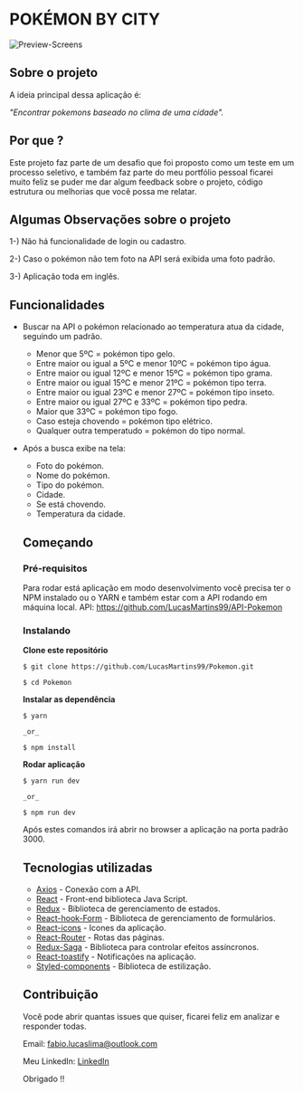 # POKÉMON BY CITY
![Preview-Screens](https://github.com/LucasMartins99/Pokemon/blob/master/Screen.png)

## Sobre o projeto

A ideia principal dessa aplicação é:

_"Encontrar pokemons baseado no clima de uma cidade"._

## Por que ?

Este projeto faz parte de um desafio que foi proposto como um teste em um processo seletivo, e também faz parte do meu portfólio pessoal ficarei muito feliz se puder me dar algum feedback sobre o projeto, código estrutura ou melhorias que você possa me relatar.

## Algumas Observações sobre o projeto

1-) Não há funcionalidade de login ou cadastro.

2-) Caso o pokémon não tem foto na API será exibida uma foto padrão.

3-) Aplicação toda em inglês.

## Funcionalidades

- Buscar na API o pokémon relacionado ao temperatura atua da cidade, seguindo um padrão.
  - Menor que 5ºC = pokémon tipo gelo.
  - Entre maior ou igual a 5ºC e menor 10ºC = pokémon tipo água.
  - Entre maior ou igual 12ºC e menor 15ºC = pokémon tipo grama.
  - Entre maior ou igual 15ºC e menor 21ºC = pokémon tipo terra.
  - Entre maior ou igual 23ºC e menor 27ºC = pokémon tipo inseto.
  - Entre maior ou igual 27ºC e 33ºC = pokémon tipo pedra.
  - Maior que 33ºC = pokémon tipo fogo.
  - Caso esteja chovendo = pokémon tipo elétrico.
  - Qualquer outra temperatudo = pokémon do tipo normal.

- Após a busca exibe na tela:
  - Foto do pokémon.
  - Nome do pokémon.
  - Tipo do pokémon.
  - Cidade.
  - Se está chovendo.
  - Temperatura da cidade.

  ## Começando

  ### Pré-requisitos

  Para rodar está aplicação em modo desenvolvimento você precisa ter o NPM instalado ou o YARN e também estar com a API rodando em máquina local. API: https://github.com/LucasMartins99/API-Pokemon

  ### Instalando

  **Clone este repositório**

  ```
  $ git clone https://github.com/LucasMartins99/Pokemon.git

  $ cd Pokemon

  ```

  **Instalar as dependência**

  ```
  $ yarn
  ```
      _or_

  ```
  $ npm install
  ```

  **Rodar aplicação**

  ```
  $ yarn run dev
  ```
      _or_

  ```
  $ npm run dev
  ```
  Após estes comandos irá abrir no browser a aplicação na porta padrão 3000.

  ## Tecnologias utilizadas

  - [Axios](https://github.com/axios/axios) - Conexão com a API.
  - [React](https://pt-br.reactjs.org) - Front-end biblioteca Java Script.
  - [Redux](https://redux.js.org) - Biblioteca de gerenciamento de estados.
  - [React-hook-Form](https://react-hook-form.com) - Biblioteca de gerenciamento de formulários.
  - [React-icons](https://react-icons.netlify.app) - Icones da aplicação.
  - [React-Router](https://reacttraining.com/react-router/web/guides/quick-start) - Rotas das páginas.
  - [Redux-Saga](https://redux-saga.js.org) - Biblioteca para controlar efeitos
  assíncronos.
  - [React-toastify](https://fkhadra.github.io/react-toastify/introduction) - Notificações na aplicação.
  - [Styled-components](https://styled-components.com) - Biblioteca de estilização.

  ## Contribuição

  Você pode abrir quantas issues que quiser, ficarei feliz em analizar e responder todas.

  Email: fabio.lucaslima@outlook.com

  Meu LinkedIn: [LinkedIn](https://www.linkedin.com/in/fabio-lima-b78a1b15a/)

  Obrigado !!






